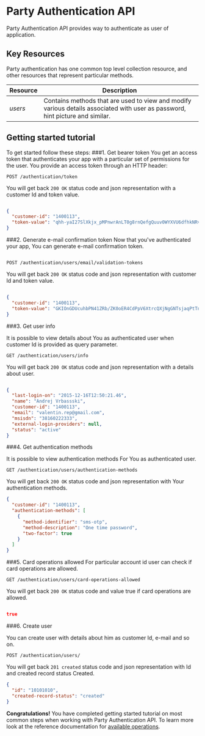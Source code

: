 Party Authentication API 
======================
Party Authentication API provides way to authenticate as user of application.
   
Key Resources
-------------
Party authentication has one common top level collection resource, and other resources that represent particular methods.

Resource | Description
----------- |-----------
*users*  | Contains methods that are used to view and modify various details associated with user as password, hint picture and similar.


Getting started tutorial
---------------
To get started follow these steps:
###1. Get bearer token
You get an access token that authenticates your app with a particular set of permissions for the user. You provide an access token through an HTTP header:
```
POST /authentication/token
```
You will get back `200 OK` status code and json representation with a customer Id and token value.

```json

{
  "customer-id": "1400113",
  "token-value": "qhh-yaI27SlXkjx_pMPnwrAnLT0g8rnQefgQuuv0WYXVU6dfhkNRvG69PUcTLl-Pj33lOMmUGpN1iJ7R0LAYGyOTUIzi6eh7d1m50jSHtUWeCh4WAPwzDvKbK4-9Ora8gH9F4KjrjSJqInpepe7Mo52Syik0h2tmpFNo-PuiiSAmAH1bES7AS6y8GXgi_v1r0eT6R1RIbKfP-mSP0bjdhFXr4G5loCVj-gnNe5Ps7W-KS-znZXfRwz8qQ4lNExg6_eGDdnHAZnhyZCtudr505b9J1mbF-fPWMuO-Ssmrx8HY75EmVVLNusVPaZdF7zHO3mnPw_vKjigT_Y6fYIOtJza5ozM5JdiaH0C9FAnYhjoXNM3KmmAunos_tZ3CQzKOtzkaaeQLYxdTefLc2LtwaUh5b4NOCXo0Gc045evn2DsX0uPOJGZJWWjWby8nGayiOvBIMSu417lwg8f3aY0Lou_8bwE2n8iSA5EocaSbepwxpcIM"
}

```

###2. Generate e-mail confirmation token
Now that you've authenticated your app, You can generate e-mail confirmation token.

```

POST /authentication/users/email/validation-tokens

```
You will get back `200 OK` status code and json representation with customer Id and token value.

```json

{
  "customer-id": "1400113",
  "token-value": "GKIOnGDUcuhbPN41ZRb/ZK0oER4CdPpV6XtrcQXjNgGNTsjaqPtTnYQoMhtzvMhGXtGfmHg0VqBH4dFUlmoO+34ggag="
}

```


###3. Get user info

It is possible to view details about You as authenticated user when customer Id is provided as query parameter.
```
GET /authentication/users/info
```
You will get back `200 OK` status code and json representation with a details about user.

```json

{
  "last-login-on": "2015-12-16T12:50:21.46",
  "name": "Andrej Vrbassski",
  "customer-id": "1400113",
  "email": "valentin.rep@gmail.com",
  "msisdn": "38160222333",
  "external-login-providers": null,
  "status": "active"
}

```


###4. Get authentication methods

It is possible to view authentication methods For You as authenticated user.

```
GET /authentication/users/authentication-methods
```
You will get back `200 OK` status code and json representation with Your authentication methods.

```json
{
  "customer-id": "1400113",
  "authentication-methods": [
    {
      "method-identifier": "sms-otp",
      "method-description": "One time password",
      "two-factor": true
    }
  ]
}

```

###5. Card operations allowed
For particular account id user can check if card operations are allowed.

```
GET /authentication/users/card-operations-allowed
```
You will get back `200 OK` status code and value true if card operations are allowed.

```json

true

```

###6. Create user

You can create user with details about him as customer Id, e-mail and so on.

```
POST /authentication/users/

```
You will get back `201 created` status code and json representation with Id and created record status Created.

```json
{
  "id": "10101010",
  "created-record-status": "created"
}

```


**Congratulations!** You have completed getting started tutorial on most common steps when working with Party Authentication API. 
To learn more look at the reference documentation for [available operations](swagger-ui).
